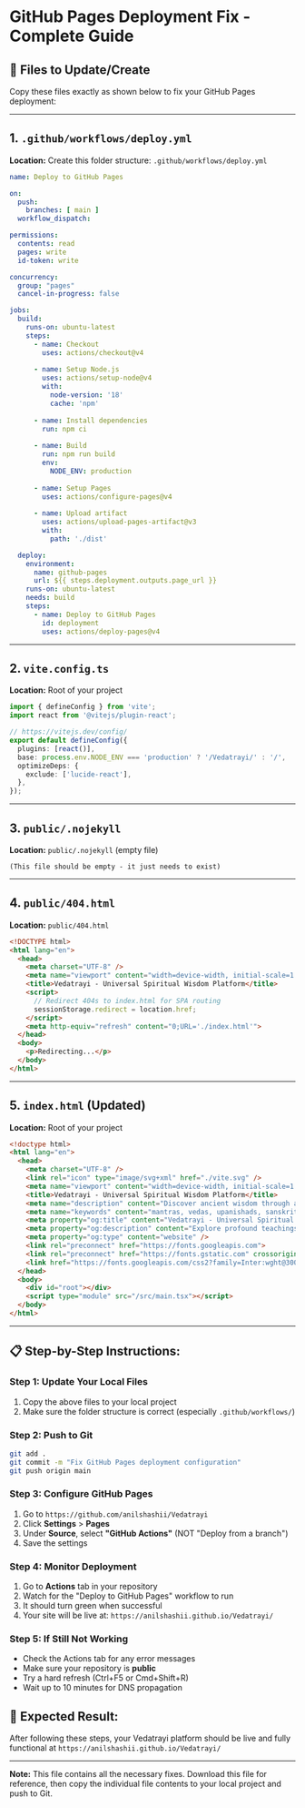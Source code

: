 # GitHub Pages Deployment Fix - Complete Guide

## 🚀 Files to Update/Create

Copy these files exactly as shown below to fix your GitHub Pages deployment:

---

## 1. `.github/workflows/deploy.yml`
**Location:** Create this folder structure: `.github/workflows/deploy.yml`

```yaml
name: Deploy to GitHub Pages

on:
  push:
    branches: [ main ]
  workflow_dispatch:

permissions:
  contents: read
  pages: write
  id-token: write

concurrency:
  group: "pages"
  cancel-in-progress: false

jobs:
  build:
    runs-on: ubuntu-latest
    steps:
      - name: Checkout
        uses: actions/checkout@v4
        
      - name: Setup Node.js
        uses: actions/setup-node@v4
        with:
          node-version: '18'
          cache: 'npm'
          
      - name: Install dependencies
        run: npm ci
        
      - name: Build
        run: npm run build
        env:
          NODE_ENV: production
        
      - name: Setup Pages
        uses: actions/configure-pages@v4
        
      - name: Upload artifact
        uses: actions/upload-pages-artifact@v3
        with:
          path: './dist'

  deploy:
    environment:
      name: github-pages
      url: ${{ steps.deployment.outputs.page_url }}
    runs-on: ubuntu-latest
    needs: build
    steps:
      - name: Deploy to GitHub Pages
        id: deployment
        uses: actions/deploy-pages@v4
```

---

## 2. `vite.config.ts`
**Location:** Root of your project

```typescript
import { defineConfig } from 'vite';
import react from '@vitejs/plugin-react';

// https://vitejs.dev/config/
export default defineConfig({
  plugins: [react()],
  base: process.env.NODE_ENV === 'production' ? '/Vedatrayi/' : '/',
  optimizeDeps: {
    exclude: ['lucide-react'],
  },
});
```

---

## 3. `public/.nojekyll`
**Location:** `public/.nojekyll` (empty file)

```
(This file should be empty - it just needs to exist)
```

---

## 4. `public/404.html`
**Location:** `public/404.html`

```html
<!DOCTYPE html>
<html lang="en">
  <head>
    <meta charset="UTF-8" />
    <meta name="viewport" content="width=device-width, initial-scale=1.0" />
    <title>Vedatrayi - Universal Spiritual Wisdom Platform</title>
    <script>
      // Redirect 404s to index.html for SPA routing
      sessionStorage.redirect = location.href;
    </script>
    <meta http-equiv="refresh" content="0;URL='./index.html'">
  </head>
  <body>
    <p>Redirecting...</p>
  </body>
</html>
```

---

## 5. `index.html` (Updated)
**Location:** Root of your project

```html
<!doctype html>
<html lang="en">
  <head>
    <meta charset="UTF-8" />
    <link rel="icon" type="image/svg+xml" href="./vite.svg" />
    <meta name="viewport" content="width=device-width, initial-scale=1.0" />
    <title>Vedatrayi - Universal Spiritual Wisdom Platform</title>
    <meta name="description" content="Discover ancient wisdom through authentic Sanskrit mantras, Vedas, Upanishads, and affirmations with Vedatrayi. Multi-language support with guided pronunciations for spiritual transformation." />
    <meta name="keywords" content="mantras, vedas, upanishads, sanskrit, spiritual, meditation, yoga, hinduism, indian philosophy" />
    <meta property="og:title" content="Vedatrayi - Universal Spiritual Wisdom" />
    <meta property="og:description" content="Explore profound teachings of Vedas, Upanishads, and sacred mantras with multi-language support." />
    <meta property="og:type" content="website" />
    <link rel="preconnect" href="https://fonts.googleapis.com">
    <link rel="preconnect" href="https://fonts.gstatic.com" crossorigin>
    <link href="https://fonts.googleapis.com/css2?family=Inter:wght@300;400;500;600;700&family=Noto+Sans+Devanagari:wght@300;400;500;600;700&display=swap" rel="stylesheet">
  </head>
  <body>
    <div id="root"></div>
    <script type="module" src="/src/main.tsx"></script>
  </body>
</html>
```

---

## 📋 Step-by-Step Instructions:

### Step 1: Update Your Local Files
1. Copy the above files to your local project
2. Make sure the folder structure is correct (especially `.github/workflows/`)

### Step 2: Push to Git
```bash
git add .
git commit -m "Fix GitHub Pages deployment configuration"
git push origin main
```

### Step 3: Configure GitHub Pages
1. Go to `https://github.com/anilshashii/Vedatrayi`
2. Click **Settings** > **Pages**
3. Under **Source**, select **"GitHub Actions"** (NOT "Deploy from a branch")
4. Save the settings

### Step 4: Monitor Deployment
1. Go to **Actions** tab in your repository
2. Watch for the "Deploy to GitHub Pages" workflow to run
3. It should turn green when successful
4. Your site will be live at: `https://anilshashii.github.io/Vedatrayi/`

### Step 5: If Still Not Working
- Check the Actions tab for any error messages
- Make sure your repository is **public**
- Try a hard refresh (Ctrl+F5 or Cmd+Shift+R)
- Wait up to 10 minutes for DNS propagation

## 🎯 Expected Result:
After following these steps, your Vedatrayi platform should be live and fully functional at `https://anilshashii.github.io/Vedatrayi/`

---

**Note:** This file contains all the necessary fixes. Download this file for reference, then copy the individual file contents to your local project and push to Git.